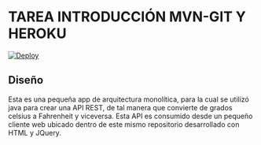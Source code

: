 # TAREA INTRODUCCIÓN MVN-GIT Y HEROKU

[![Deploy](https://www.herokucdn.com/deploy/button.svg)](https://degrees-app.herokuapp.com/)


## Diseño

Esta es una pequeña app de arquitectura monolítica, para la cual se utilizó java para crear una API REST, de tal manera que convierte de grados celsius a Fahrenheit y viceversa. Esta API es consumido desde un pequeño cliente web ubicado dentro de este mismo repositorio desarrollado con HTML y JQuery.
